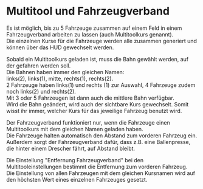 # Multitool und Fahrzeugverband
  
Es ist möglich, bis zu 5 Fahrzeuge zusammen auf einem Feld in einem Fahrzeugverband arbeiten zu lassen (auch Multitoolkurs genannt).  
Die einzelnen Kurse für die Fahrzeuge werden alle zusammen generiert und können über das HUD gewechselt werden.  


  
Sobald ein Multitoolkurs geladen ist, muss die Bahn gewählt werden, auf der gefahren werden soll.  
Die Bahnen haben immer den gleichen Namen:  
links(2), links(1), mitte, rechts(1), rechts(2).  
2 Fahrzeuge haben links(1) und rechts (1) zur Auswahl, 4 Fahrzeuge zudem noch links(2) und rechts(2).  
Mit 3 oder 5 Fahrzeugen ist dann auch die mittlere Bahn verfügbar.  
Wird die Bahn geändert, wird auch der sichtbare Kurs gewechselt. Somit wisst ihr immer, welcher Kurs für das jeweilige Fahrzeug benutzt wird.  


  
Der Fahrzeugverband funktioniert nur, wenn die Fahrzeuge einen Multitoolkurs mit dem gleichen Namen geladen haben.  
Die Fahrzeuge halten automatisch den Abstand zum vorderen Fahrzeug ein.  
Außerdem sorgt der Fahrzeugverband dafür, dass z.B. eine Ballenpresse, die hinter einem Drescher fährt, auf Abstand bleibt.  


  
Die Einstellung "Entfernung Fahrzeugverband" bei den Multitooleinstellungen bestimmt die Entfernung zum vorderen Fahrzeug.  
Die Einstellung von allen Fahrzeugen mit dem gleichen Kursnamen wird auf den höchsten Wert eines einzelnen Fahrzeuges gesetzt.  


